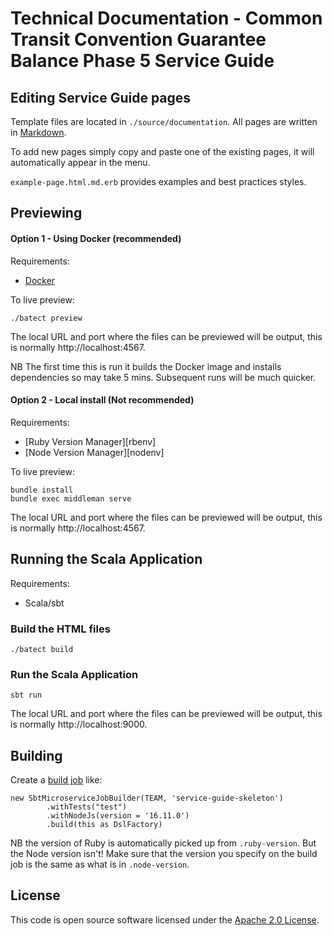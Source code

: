 # Technical Documentation - Common Transit Convention Guarantee Balance Phase 5 Service Guide

## Editing Service Guide pages

Template files are located in `./source/documentation`. All pages are written in [Markdown](https://en.wikipedia.org/wiki/Markdown).

To add new pages simply copy and paste one of the existing pages, it will automatically appear in the menu.

`example-page.html.md.erb` provides examples and best practices styles.

## Previewing

#### Option 1 - Using Docker (recommended)

Requirements:

* [Docker](https://www.docker.com/)

To live preview:

```
./batect preview
```

The local URL and port where the files can be previewed will be output, this is normally http://localhost:4567.

NB The first time this is run it builds the Docker image and installs dependencies so may take 5 mins.
Subsequent runs will be much quicker.

#### Option 2 - Local install (Not recommended)

Requirements:

* [Ruby Version Manager][rbenv]
* [Node Version Manager][nodenv]

To live preview:

```
bundle install
bundle exec middleman serve
```

The local URL and port where the files can be previewed will be output, this is normally http://localhost:4567.

## Running the Scala Application

Requirements:

* Scala/sbt

### Build the HTML files

```
./batect build
```

### Run the Scala Application

```
sbt run
```

The local URL and port where the files can be previewed will be output, this is normally http://localhost:9000.

## Building

Create a [build job](https://github.com/hmrc/build-jobs) like:

```
new SbtMicroserviceJobBuilder(TEAM, 'service-guide-skeleton')
        .withTests("test")
        .withNodeJs(version = '16.11.0')
        .build(this as DslFactory)
```

NB the version of Ruby is automatically picked up from `.ruby-version`. But the Node version isn't! Make sure that the 
version you specify on the build job is the same as what is in `.node-version`.

## License

This code is open source software licensed under the [Apache 2.0 License]("http://www.apache.org/licenses/LICENSE-2.0.html").
